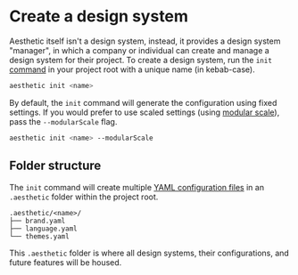 # Create a design system

Aesthetic itself isn't a design system, instead, it provides a design system "manager", in which a
company or individual can create and manage a design system for their project. To create a design
system, run the `init` [command](./prerequisites.md#command-line) in your project root with a unique
name (in kebab-case).

```bash
aesthetic init <name>
```

By default, the `init` command will generate the configuration using fixed settings. If you would
prefer to use scaled settings (using [modular scale](./config/README.md#scaled-patterns)), pass the
`--modularScale` flag.

```bash
aesthetic init <name> --modularScale
```

## Folder structure

The `init` command will create multiple [YAML configuration files](./config/README.md) in an
`.aesthetic` folder within the project root.

```
.aesthetic/<name>/
├── brand.yaml
├── language.yaml
└── themes.yaml
```

This `.aesthetic` folder is where all design systems, their configurations, and future features will
be housed.
